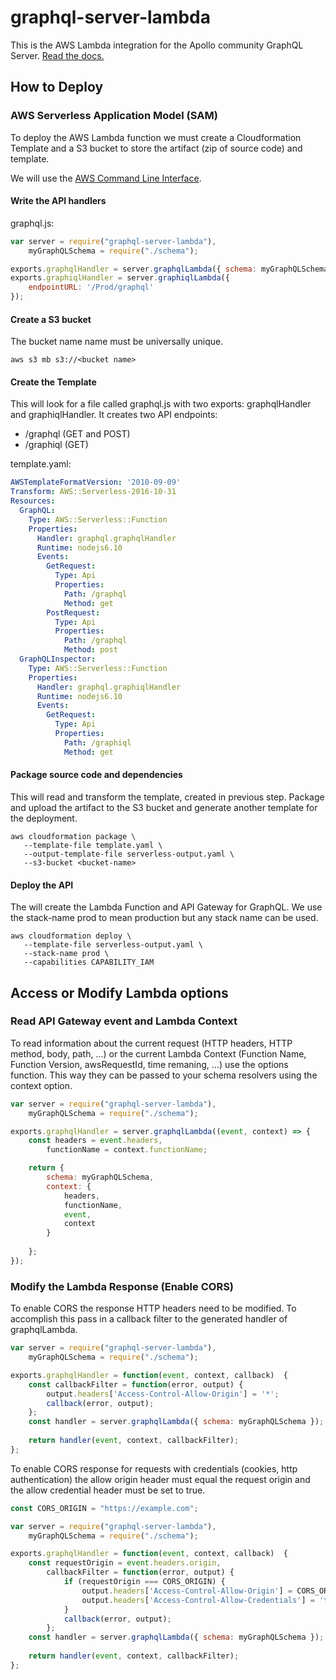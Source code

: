 # graphql-server-lambda

This is the AWS Lambda integration for the Apollo community GraphQL Server. [Read the docs.](http://dev.apollodata.com/tools/apollo-server/index.html)

## How to Deploy
### AWS Serverless Application Model (SAM)

To deploy the AWS Lambda function we must create a Cloudformation Template and a S3 bucket to store the artifact (zip of source code) and template.

We will use the [AWS Command Line Interface](https://aws.amazon.com/cli/).

#### Write the API handlers
graphql.js:
```javascript
var server = require("graphql-server-lambda"),
    myGraphQLSchema = require("./schema");

exports.graphqlHandler = server.graphqlLambda({ schema: myGraphQLSchema });
exports.graphiqlHandler = server.graphiqlLambda({
    endpointURL: '/Prod/graphql'
});

```

#### Create a S3 bucket 

The bucket name name must be universally unique.
```
aws s3 mb s3://<bucket name>
```
#### Create the Template
This will look for a file called graphql.js with two exports: graphqlHandler and graphiqlHandler. It creates two API endpoints:
- /graphql (GET and POST)
- /graphiql (GET)

template.yaml:
```yaml
AWSTemplateFormatVersion: '2010-09-09'
Transform: AWS::Serverless-2016-10-31
Resources:
  GraphQL:
    Type: AWS::Serverless::Function
    Properties:
      Handler: graphql.graphqlHandler
      Runtime: nodejs6.10
      Events:
        GetRequest:
          Type: Api
          Properties:
            Path: /graphql
            Method: get
        PostRequest:
          Type: Api
          Properties:
            Path: /graphql
            Method: post
  GraphQLInspector:
    Type: AWS::Serverless::Function
    Properties:
      Handler: graphql.graphiqlHandler
      Runtime: nodejs6.10
      Events:
        GetRequest:
          Type: Api
          Properties:
            Path: /graphiql
            Method: get

```
#### Package source code and dependencies
This will read and transform the template, created in previous step. Package and upload the artifact to the S3 bucket and generate another template for the deployment.
```
aws cloudformation package \
   --template-file template.yaml \
   --output-template-file serverless-output.yaml \
   --s3-bucket <bucket-name>
```
#### Deploy the API
The will create the Lambda Function and API Gateway for GraphQL. We use the stack-name prod to mean production but any stack name can be used.
```
aws cloudformation deploy \
   --template-file serverless-output.yaml \
   --stack-name prod \
   --capabilities CAPABILITY_IAM
```

## Access or Modify Lambda options
### Read API Gateway event and Lambda Context
To read information about the current request (HTTP headers, HTTP method, body, path, ...) or the current Lambda Context (Function Name, Function Version, awsRequestId, time remaning, ...) use the options function. This way they can be passed to your schema resolvers using the context option.
```js
var server = require("graphql-server-lambda"),
    myGraphQLSchema = require("./schema");

exports.graphqlHandler = server.graphqlLambda((event, context) => {
    const headers = event.headers,
        functionName = context.functionName;

    return {
        schema: myGraphQLSchema,
        context: {
            headers,
            functionName,
            event,
            context
        }
        
    };
});
```
### Modify the Lambda Response (Enable CORS)
To enable CORS the response HTTP headers need to be modified. To accomplish this pass in a callback filter to the generated handler of graphqlLambda.
```js
var server = require("graphql-server-lambda"),
    myGraphQLSchema = require("./schema");

exports.graphqlHandler = function(event, context, callback)  {
    const callbackFilter = function(error, output) {
        output.headers['Access-Control-Allow-Origin'] = '*';
        callback(error, output);
    };
    const handler = server.graphqlLambda({ schema: myGraphQLSchema });
    
    return handler(event, context, callbackFilter);
};
```
To enable CORS response for requests with credentials (cookies, http authentication) the allow origin header must equal the request origin and the allow credential header must be set to true.
```js
const CORS_ORIGIN = "https://example.com";

var server = require("graphql-server-lambda"),
    myGraphQLSchema = require("./schema");

exports.graphqlHandler = function(event, context, callback)  {
    const requestOrigin = event.headers.origin,
        callbackFilter = function(error, output) {
            if (requestOrigin === CORS_ORIGIN) {
                output.headers['Access-Control-Allow-Origin'] = CORS_ORIGIN;
                output.headers['Access-Control-Allow-Credentials'] = 'true';
            }
            callback(error, output);
        };
    const handler = server.graphqlLambda({ schema: myGraphQLSchema });
    
    return handler(event, context, callbackFilter);
};
```
